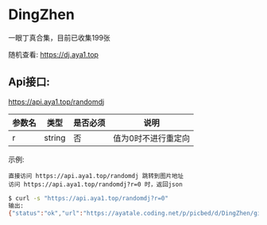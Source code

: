 # DingZhen
一眼丁真合集，目前已收集199张

随机查看: https://dj.aya1.top

## Api接口: 
https://api.aya1.top/randomdj


| 参数名 | 类型   | 是否必须 | 说明                |
| ------ | ------ | -------- | ------------------- |
| r      | string | 否       | 值为0时不进行重定向 |

示例: 

    直接访问 https://api.aya1.top/randomdj 跳转到图片地址
    访问 https://api.aya1.top/randomdj?r=0 时，返回json

```bash
$ curl -s "https://api.aya1.top/randomdj?r=0"
输出: 
{"status":"ok","url":"https://ayatale.coding.net/p/picbed/d/DingZhen/git/raw/main/src/917021660f75098cba21f16aa3d7a2ae.jpg"}
```